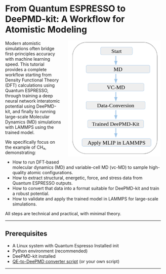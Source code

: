 # From Quantum ESPRESSO to DeePMD-kit: A Workflow for Atomistic Modeling
<img src="workflow.png" align="right" width="300" style="margin-left: 20px; margin-bottom: 20px;">

Modern atomistic simulations often bridge first-principles accuracy with machine learning speed. This tutorial provides a complete workflow starting from Density Functional Theory (DFT) calculations using Quantum ESPRESSO, through training a deep neural network interatomic potential using DeePMD-kit, and finally to running large-scale Molecular Dynamics (MD) simulations with LAMMPS using the trained model.

We specifically focus on the example of CH₄, demonstrating:

- How to run DFT-based molecular dynamics (MD) and variable-cell MD (vc-MD) to sample high-quality atomic configurations.
- How to extract structural, energetic, force, and stress data from Quantum ESPRESSO outputs.
- How to convert that data into a format suitable for DeePMD-kit and train a robust potential.
- How to validate and apply the trained model in LAMMPS for large-scale simulations.

All steps are technical and practical, with minimal theory.

---

## Prerequisites

- A Linux system with Quantum Espresso Installed init
- Python environment (recommended)
- DeePMD-kit installed
- [QE-to-DeePMD converter script]([https://github.com/deepmodeling/deepmd-kit/tree/master/tools/convert/qe](https://github.com/didarul59/QE-relax_to_DeePMD.git)) (or your own script)

---

